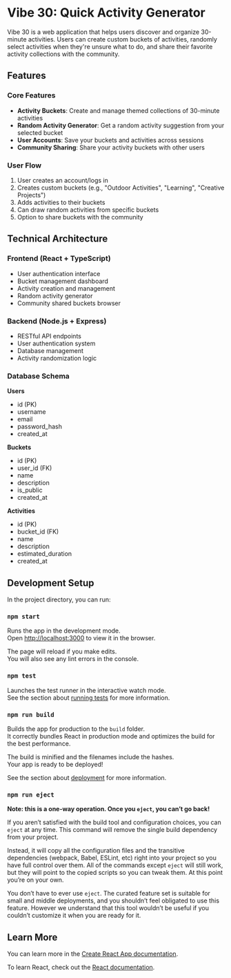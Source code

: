 # Vibe 30: Quick Activity Generator

Vibe 30 is a web application that helps users discover and organize 30-minute activities. Users can create custom buckets of activities, randomly select activities when they're unsure what to do, and share their favorite activity collections with the community.

## Features

### Core Features

- **Activity Buckets**: Create and manage themed collections of 30-minute activities
- **Random Activity Generator**: Get a random activity suggestion from your selected bucket
- **User Accounts**: Save your buckets and activities across sessions
- **Community Sharing**: Share your activity buckets with other users

### User Flow

1. User creates an account/logs in
2. Creates custom buckets (e.g., "Outdoor Activities", "Learning", "Creative Projects")
3. Adds activities to their buckets
4. Can draw random activities from specific buckets
5. Option to share buckets with the community

## Technical Architecture

### Frontend (React + TypeScript)

- User authentication interface
- Bucket management dashboard
- Activity creation and management
- Random activity generator
- Community shared buckets browser

### Backend (Node.js + Express)

- RESTful API endpoints
- User authentication system
- Database management
- Activity randomization logic

### Database Schema

**Users**

- id (PK)
- username
- email
- password_hash
- created_at

**Buckets**

- id (PK)
- user_id (FK)
- name
- description
- is_public
- created_at

**Activities**

- id (PK)
- bucket_id (FK)
- name
- description
- estimated_duration
- created_at

## Development Setup

In the project directory, you can run:

### `npm start`

Runs the app in the development mode.\
Open [http://localhost:3000](http://localhost:3000) to view it in the browser.

The page will reload if you make edits.\
You will also see any lint errors in the console.

### `npm test`

Launches the test runner in the interactive watch mode.\
See the section about [running tests](https://facebook.github.io/create-react-app/docs/running-tests) for more information.

### `npm run build`

Builds the app for production to the `build` folder.\
It correctly bundles React in production mode and optimizes the build for the best performance.

The build is minified and the filenames include the hashes.\
Your app is ready to be deployed!

See the section about [deployment](https://facebook.github.io/create-react-app/docs/deployment) for more information.

### `npm run eject`

**Note: this is a one-way operation. Once you `eject`, you can’t go back!**

If you aren’t satisfied with the build tool and configuration choices, you can `eject` at any time. This command will remove the single build dependency from your project.

Instead, it will copy all the configuration files and the transitive dependencies (webpack, Babel, ESLint, etc) right into your project so you have full control over them. All of the commands except `eject` will still work, but they will point to the copied scripts so you can tweak them. At this point you’re on your own.

You don’t have to ever use `eject`. The curated feature set is suitable for small and middle deployments, and you shouldn’t feel obligated to use this feature. However we understand that this tool wouldn’t be useful if you couldn’t customize it when you are ready for it.

## Learn More

You can learn more in the [Create React App documentation](https://facebook.github.io/create-react-app/docs/getting-started).

To learn React, check out the [React documentation](https://reactjs.org/).

